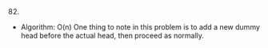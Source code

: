 82.

- Algorithm: O(n)
  One thing to note in this problem is to add a new dummy head before the actual head, then proceed as normally.
